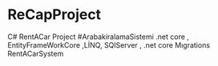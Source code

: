 # ReCapProject
 C# RentACar Project
#ArabakiralamaSistemi .net core , EntityFrameWorkCore ,LİNQ, SQlServer , .net core Mıgrations  RentACarSystem
